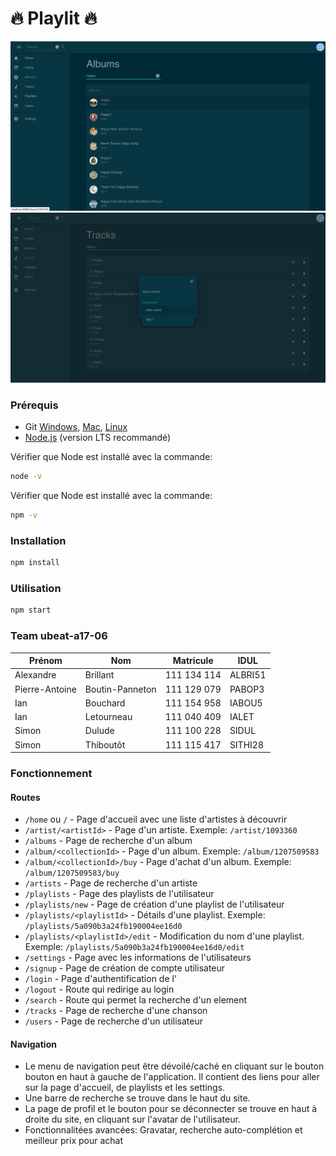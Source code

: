 # 🔥 Playlit 🔥

![alt text](https://raw.githubusercontent.com/alexbrillant/vue-ubeat/master/preview1.png)
![alt text](https://raw.githubusercontent.com/alexbrillant/vue-ubeat/master/preview2.png)


### Prérequis
- Git [Windows](http://www.git-scm.com/book/en/Getting-Started-Installing-Git#Installing-on-Windows), [Mac](http://www.git-scm.com/book/en/Getting-Started-Installing-Git#Installing-on-Mac), [Linux](http://www.git-scm.com/book/en/Getting-Started-Installing-Git#Installing-on-Linux)
- [Node.js](https://nodejs.org/en/) (version LTS recommandé)

Vérifier que Node est installé avec la commande:
```bash
node -v
```
Vérifier que Node est installé avec la commande:
```bash
npm -v
```
### Installation
```bash
npm install
```
### Utilisation
```bash
npm start
```
### Team ubeat-a17-06

| Prénom | Nom | Matricule | IDUL |
|--------|-----|-----------|------|
| Alexandre | Brillant | 111 134 114 | ALBRI51 |
| Pierre-Antoine | Boutin-Panneton | 111 129 079 | PABOP3 |
| Ian | Bouchard | 111 154 958 | IABOU5 |
| Ian | Letourneau | 111 040 409 | IALET |
| Simon | Dulude | 111 100 228 | SIDUL|
| Simon | Thiboutôt | 111 115 417 | SITHI28 |

### Fonctionnement

#### Routes

* `/home` ou `/` - Page d'accueil avec une liste d'artistes à découvrir
* `/artist/<artistId>` - Page d'un artiste. Exemple: `/artist/1093360`
* `/albums` - Page de recherche d'un album
* `/album/<collectionId>` - Page d'un album. Exemple: `/album/1207509583`
* `/album/<collectionId>/buy` - Page d'achat d'un album. Exemple: `/album/1207509583/buy`
* `/artists` - Page de recherche d'un artiste
* `/playlists` - Page des playlists de l'utilisateur
* `/playlists/new` - Page de création d'une playlist de l'utilisateur
* `/playlists/<playlistId>` - Détails d'une playlist. Exemple: `/playlists/5a090b3a24fb190004ee16d0`
* `/playlists/<playlistId>/edit` - Modification du nom d'une playlist. Exemple: `/playlists/5a090b3a24fb190004ee16d0/edit`
* `/settings` - Page avec les informations de l'utilisateurs
* `/signup` - Page de création de compte utilisateur
* `/login` - Page d'authentification de l'
* `/logout` - Route qui redirige au login
* `/search` - Route qui permet la recherche d'un element
* `/tracks` - Page de recherche d'une chanson
* `/users` - Page de recherche d'un utilisateur


#### Navigation

- Le menu de navigation peut être dévoilé/caché en cliquant sur le bouton bouton en haut à gauche de l'application.
Il contient des liens pour aller sur la page d'accueil, de playlists et les settings.
- Une barre de recherche se trouve dans le haut du site.
- La page de profil et le bouton pour se déconnecter se trouve en haut à droite du site, en cliquant sur l'avatar de l'utilisateur.
- Fonctionnalitées avancées: Gravatar, recherche auto-complétion et meilleur prix pour achat
